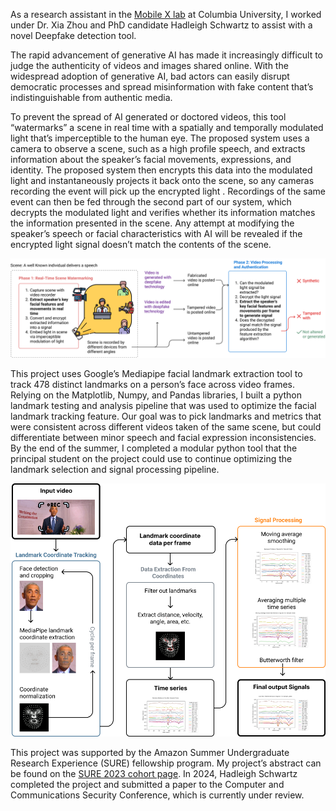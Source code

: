 As a research assistant in the [Mobile X lab](https://mobilex.cs.columbia.edu) at Columbia University, I worked under Dr. Xia Zhou and PhD candidate Hadleigh Schwartz to assist with a novel Deepfake detection tool. 

The rapid advancement of generative AI has made it increasingly difficult to judge the authenticity of videos and images shared online. With the widespread adoption of generative AI, bad actors can easily disrupt democratic processes and spread misinformation with fake content that’s indistinguishable from authentic media.  

To prevent the spread of AI generated or doctored videos, this tool “watermarks” a scene in real time with a spatially and temporally modulated light that’s imperceptible to the human eye. The proposed system uses a camera to observe a scene, such as a high profile speech, and extracts information about the speaker’s facial movements, expressions, and identity. The proposed system then encrypts this data into the modulated light and instantaneously projects it back onto the scene, so any cameras recording the event will pick up the encrypted light . Recordings of the same event can then be fed through the second part of our system, which decrypts the modulated light and verifies whether its information matches the information presented in the scene. Any attempt at modifying the speaker’s speech or facial characteristics with AI will be revealed if the encrypted light signal doesn’t match the contents of the scene. 

<div style="text-align:center">
    <img alt="diagram of deepfake detection system" style="object-fit:contain" src="././images/deepfake1.png" />
</div>

This project uses Google’s Mediapipe facial landmark extraction tool to track 478 distinct landmarks on a person’s face across video frames. Relying on the Matplotlib, Numpy, and Pandas libraries, I built a python landmark testing and analysis pipeline that was used to optimize the facial landmark tracking feature. Our goal was to pick landmarks and metrics that were consistent across different videos taken of the same scene, but could differentiate between minor speech and facial expression inconsistencies. By the end of the summer, I completed a modular python tool that the principal student on the project could use to continue optimizing the landmark selection and signal processing pipeline. 


<div style="text-align:center">
    <img alt="diagram of deepfake detection system" style="object-fit:contain" src="././images/deepfake2.png" />
</div>

This project was supported by the Amazon Summer Undergraduate Research Experience (SURE) fellowship program. My project’s abstract can be found on the [SURE 2023 cohort page](https://www.engineering.columbia.edu/news/columbia-amazon-summer-undergraduate-research-experience-program/2023-sure-fellows). In 2024, Hadleigh Schwartz completed the project and submitted a paper to the Computer and Communications Security Conference, which is currently under review.